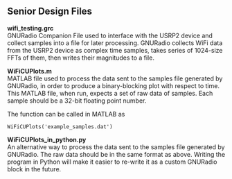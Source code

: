 
## Senior Design Files 

**wifi_testing.grc** <br>
GNURadio Companion File used to interface with the USRP2 device and collect samples into a file for later processing. GNURadio collects WiFi data from the USRP2 device as complex time samples, takes series of 1024-size FFTs of them, then writes their magnitudes to a file.

**WiFiCUPlots.m** <br>
MATLAB file used to process the data sent to the samples file generated by GNURadio, in order to produce a binary-blocking plot with respect to time.
This MATLAB file, when run, expects a set of raw data of samples. Each sample should be a 32-bit floating point number.

The function can be called in MATLAB as
```
WiFiCUPlots('example_samples.dat')
```

**WiFiCUPlots_in_python.py** <br>
An alternative way to process the data sent to the samples file generated by GNURadio. The raw data should be in the same format as above. Writing the program in Python will make it easier to re-write it as a custom GNURadio block in the future.